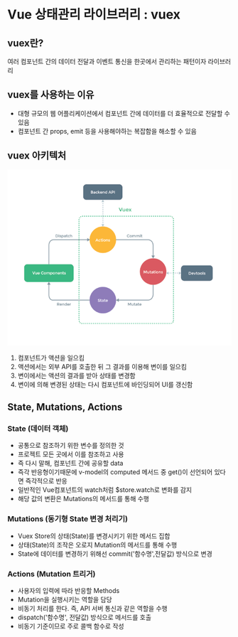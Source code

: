 # Vue 상태관리 라이브러리 : vuex

## vuex란?

여러 컴포넌트 간의 데이터 전달과 이벤트 통신을 한곳에서 관리하는 패턴이자 라이브러리

## vuex를 사용하는 이유

- 대형 규모의 웹 어플리케이션에서 컴포넌트 간에 데이터를 더 효율적으로 전달할 수 있음
- 컴포넌트 간 props, emit 등을 사용해야하는 복잡함을 해소할 수 있음

## vuex 아키텍처

![](../../_image/vuex.png)

1. 컴포넌트가 액션을 일으킴
2. 액션에서는 외부 API를 호출한 뒤 그 결과를 이용해 변이를 일으킴
3. 변이에서는 액션의 결과를 받아 상태를 변경함
4. 변이에 의해 변경된 상태는 다시 컴포넌트에 바인딩되어 UI를 갱신함

## State, Mutations, Actions

### State (데이터 객체)

- 공통으로 참조하기 위한 변수를 정의한 것
- 프로젝트 모든 곳에서 이를 참조하고 사용
- 즉 다시 말해, 컴포넌트 간에 공유할 data
- 즉각 반응형이기때문에 v-model의 computed 메서드 중 get()이 선언되어 있다면 즉각적으로 반응
- 일반적인 Vue컴포넌트의 watch처럼 $store.watch로 변화를 감지
- 해당 값의 변환은 Mutations의 메서드를 통해 수행

### Mutations (동기형 State 변경 처리기)

- Vuex Store의 상태(State)를 변경시키기 위한 메서드 집합
- 상태(State)의 조작은 오로지 Mutation의 메서드를 통해 수행
- State에 데이터를 변경하기 위해선 commit('함수명',전달값) 방식으로 변경

### Actions (Mutation 트리거)

- 사용자의 입력에 따라 반응할 Methods
- Mutation을 실행시키는 역할을 담당
- 비동기 처리를 한다. 즉, API 서버 통신과 같은 역할을 수행
- dispatch('함수명', 전달값) 방식으로 메서드를 호출
- 비동기 기준이므로 주로 콜백 함수로 작성
